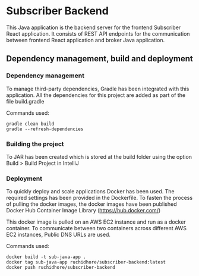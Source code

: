 # Subscriber Backend

This Java application is the backend server for the frontend Subscriber React application. It consists of REST API endpoints for the communication between frontend React application and broker Java application.

## Dependency management, build and deployment

### Dependency management
To manage third-party dependencies, Gradle has been integrated with this application. All the dependencies for this project are added as part of the file build.gradle

Commands used:
```
gradle clean build
gradle --refresh-dependencies
```

### Building the project
To JAR has been created which is stored at the build folder using the option Build > Build Project in IntelliJ

### Deployment
To quickly deploy and scale applications Docker has been used. The required settings has been provided in the Dockerfile. To fasten the process of pulling the docker images, the docker images have been published Docker Hub Container Image Library (https://hub.docker.com/)

This docker image is pulled on an AWS EC2 instance and run as a docker container. To communicate between two containers across different AWS EC2 instances, Public DNS URLs are used.

Commands used:
```
docker build -t sub-java-app .
docker tag sub-java-app ruchidhore/subscriber-backend:latest
docker push ruchidhore/subscriber-backend
```


